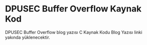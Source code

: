 # DPUSEC Buffer Overflow Kaynak Kod
DPUSEC Buffer Overflow blog yazısı C Kaynak Kodu
Blog Yazısı linki yakında yüklenecektir.
